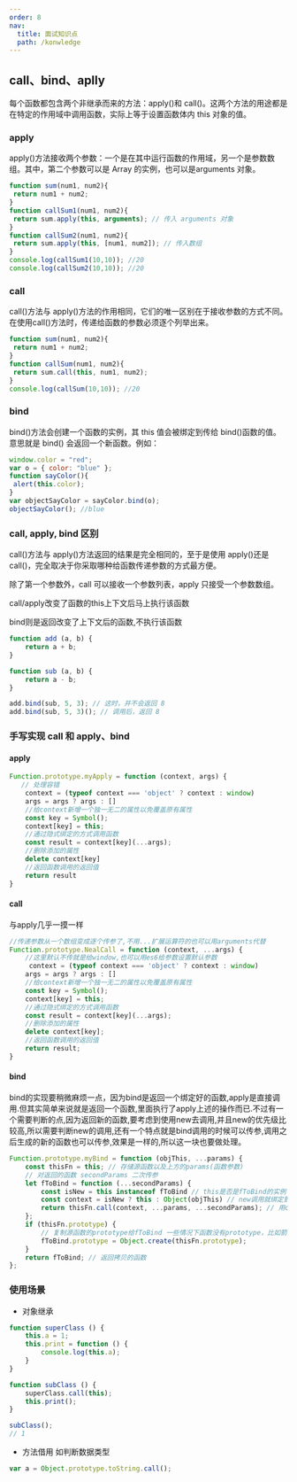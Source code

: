```yaml
---
order: 8  
nav:
  title: 面试知识点
  path: /konwledge
---
```


## call、bind、aplly

每个函数都包含两个非继承而来的方法：apply()和 call()。这两个方法的用途都是在特定的作用域中调用函数，实际上等于设置函数体内 this 对象的值。

### apply
apply()方法接收两个参数：一个是在其中运行函数的作用域，另一个是参数数组。其中，第二个参数可以是 Array 的实例，也可以是arguments 对象。

```js
function sum(num1, num2){ 
 return num1 + num2; 
} 
function callSum1(num1, num2){ 
 return sum.apply(this, arguments); // 传入 arguments 对象
} 
function callSum2(num1, num2){ 
 return sum.apply(this, [num1, num2]); // 传入数组
} 
console.log(callSum1(10,10)); //20
console.log(callSum2(10,10)); //20
```

### call
call()方法与 apply()方法的作用相同，它们的唯一区别在于接收参数的方式不同。在使用call()方法时，传递给函数的参数必须逐个列举出来。

```js
function sum(num1, num2){ 
 return num1 + num2; 
}
function callSum(num1, num2){ 
 return sum.call(this, num1, num2); 
} 
console.log(callSum(10,10)); //20

```

### bind
bind()方法会创建一个函数的实例，其 this 值会被绑定到传给 bind()函数的值。意思就是 bind() 会返回一个新函数。例如：
```js
window.color = "red"; 
var o = { color: "blue" }; 
function sayColor(){ 
 alert(this.color); 
} 
var objectSayColor = sayColor.bind(o); 
objectSayColor(); //blue

```


### call, apply, bind 区别
call()方法与 apply()方法返回的结果是完全相同的，至于是使用 apply()还是 call()，完全取决于你采取哪种给函数传递参数的方式最方便。

除了第一个参数外，call 可以接收一个参数列表，apply 只接受一个参数数组。

call/apply改变了函数的this上下文后马上执行该函数

bind则是返回改变了上下文后的函数,不执行该函数

```js
function add (a, b) {
    return a + b;
}

function sub (a, b) {
    return a - b;
}

add.bind(sub, 5, 3); // 这时，并不会返回 8
add.bind(sub, 5, 3)(); // 调用后，返回 8


```


### 手写实现 call 和 apply、bind

#### apply
```js
Function.prototype.myApply = function (context, args) {
   // 处理容错
    context = (typeof context === 'object' ? context : window)
    args = args ? args : []
    //给context新增一个独一无二的属性以免覆盖原有属性
    const key = Symbol();
    context[key] = this;
    //通过隐式绑定的方式调用函数
    const result = context[key](...args);
    //删除添加的属性
    delete context[key]
    //返回函数调用的返回值
    return result
}

```

#### call

与apply几乎一摸一样

```js
//传递参数从一个数组变成逐个传参了,不用...扩展运算符的也可以用arguments代替
Function.prototype.NealCall = function (context, ...args) {
    //这里默认不传就是给window,也可以用es6给参数设置默认参数
     context = (typeof context === 'object' ? context : window)
    args = args ? args : []
    //给context新增一个独一无二的属性以免覆盖原有属性
    const key = Symbol();
    context[key] = this;
    //通过隐式绑定的方式调用函数
    const result = context[key](...args);
    //删除添加的属性
    delete context[key];
    //返回函数调用的返回值
    return result;
}


```

#### bind
bind的实现要稍微麻烦一点，因为bind是返回一个绑定好的函数,apply是直接调用.但其实简单来说就是返回一个函数,里面执行了apply上述的操作而已.不过有一个需要判断的点,因为返回新的函数,要考虑到使用new去调用,并且new的优先级比较高,所以需要判断new的调用,还有一个特点就是bind调用的时候可以传参,调用之后生成的新的函数也可以传参,效果是一样的,所以这一块也要做处理。

```js
Function.prototype.myBind = function (objThis, ...params) {
    const thisFn = this; // 存储源函数以及上方的params(函数参数)
    // 对返回的函数 secondParams 二次传参
    let fToBind = function (...secondParams) {
        const isNew = this instanceof fToBind // this是否是fToBind的实例 也就是返回的fToBind是否通过new调用
        const context = isNew ? this : Object(objThis) // new调用就绑定到this上,否则就绑定到传入的objThis上
        return thisFn.call(context, ...params, ...secondParams); // 用call调用源函数绑定this的指向并传递参数,返回执行结果
    };
    if (thisFn.prototype) {
        // 复制源函数的prototype给fToBind 一些情况下函数没有prototype，比如箭头函数
        fToBind.prototype = Object.create(thisFn.prototype);
    }
    return fToBind; // 返回拷贝的函数
};


```

### 使用场景
- 对象继承

```js
function superClass () {
    this.a = 1;
    this.print = function () {
        console.log(this.a);
    }
}

function subClass () {
    superClass.call(this);
    this.print();
}

subClass();
// 1

```

- 方法借用
如判断数据类型

```js
var a = Object.prototype.toString.call();
```
